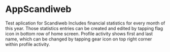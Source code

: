 # AppScandiweb
Test aplication for Scandiweb
Includes financial statistics for every month of this year. Those statistics entries can be created and edited by tapping flag icon in bottom row of home screen.
Profile activity shows first and last name, which can be changed by tapping gear icon on top right corner within profile activity.
